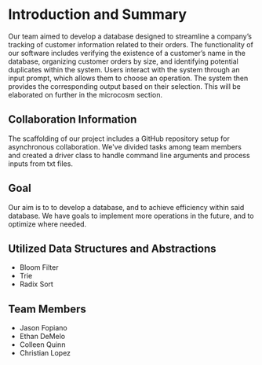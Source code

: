 # Introduction and Summary

Our team aimed to develop a database designed to streamline a company’s tracking of customer information related to their orders. The functionality of our software includes verifying the existence of a customer’s name in the database, organizing customer orders by size, and identifying potential duplicates within the system. Users interact with the system through an input prompt, which allows them to choose an operation. The system then provides the corresponding output based on their selection. This will be elaborated on further in the microcosm section.

## Collaboration Information

The scaffolding of our project includes a GitHub repository setup for asynchronous collaboration. We've divided tasks among team members and created a driver class to handle command line arguments and process inputs from txt files.

## Goal

Our aim is to to develop a database, and to achieve efficiency within said database. We have goals to implement more operations in the future, and to optimize where needed. 

## Utilized Data Structures and Abstractions

* Bloom Filter
* Trie
* Radix Sort

## Team Members

* Jason Fopiano
* Ethan DeMelo
* Colleen Quinn
* Christian Lopez
